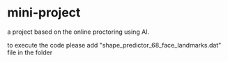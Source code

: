# mini-project

a project based on the online proctoring  using AI.

to execute the code please add "shape_predictor_68_face_landmarks.dat" file in the folder
